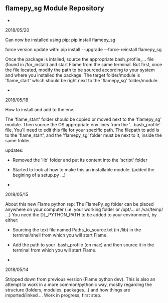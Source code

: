 flamepy_sg Module Repository
----------



-
2018/05/20

Can now be installed using pip:
pip install flamepy_sg

force version update with: 
pip install --upgrade --force-reinstall flamepy_sg

Once the package is intalled, source the appropriate bash_profile_... file (found in /for_install) and start Flame from the same terminal.
But first, once the file located, modify the path to be sourced according to your system and where you installed the package.
The target folder/module is 'flame_start' which should be right next to the 'flamepy_sg' folder/module.


-
2018/05/18

How to install and add to the env.

The 'flame_start' folder should be copied or moved  next to the 'flamepy_sg' module.
Then source the OS appropriate env lines from the '...bash_profile' file. You'll need to edit this file for your specific path.
The filepath to add is to the 'flame_start', and the 'flamepy_sg' folder must be next to it, inside the same folder.

updates:
- Removed the 'lib' folder and put its content into the 'script' folder
- Started to look at how to make this an installable module. (added the begining of a setup.py ...)

-
2018/05/15

About this new Flame python rep:
The FlamePy_sg folder can be placed anywhere on your computer (i.e. your working folder or /opt/... or  /var/temp/ ...)
You need the DL_PYTHON_PATH to be added to your environment, by either:
- Sourcing the text file named Paths_to_source.txt (in /lib) in the terminal/shell from which you will start Flame.
- Add the path to your .bash_profile (on mac) and then source it in the terminal from which you will start Flame.


-
2018/05/14

Stripped down from previous version (Flame python dev).
This is also an attempt to work in a more common/pythonic way, mostly regarding the structure (folders, modules, packages...) and how things are imported/linked ...
Work in progress, first step.





